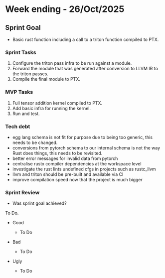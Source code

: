 # Week ending - 26/Oct/2025

## Sprint Goal

- Basic rust function including a call to a triton function compiled to PTX.

### Sprint Tasks

1. Configure the triton pass infra to be run against a module.
2. Forward the module that was generated after conversion to LLVM IR to the triton passes.
3. Compile the final module to PTX.

### MVP Tasks

1. Full tensor addition kernel compiled to PTX.
2. Add basic infra for running the kernel.
3. Run and test.

### Tech debt

- egg lang schema is not fit for purpose due to being too generic, this needs to be changed.
- conversions from pytorch schema to our internal schema is not the way Rust does things, this needs to be revisited.
- better error messages for invalid data from pytorch
- centralise rustx compiler dependencies at the workspace level
- investigate the rust lints undefined cfgs in projects such as rustc_llvm
- llvm and triton should be pre-built and available via CI
- improve compilation speed now that the project is much bigger

### Sprint Review

- Was sprint goal achieved?

To Do.

- Good
  - To Do

- Bad
  - To Do

- Ugly
  - To Do
